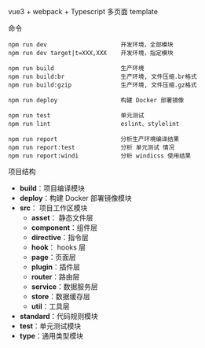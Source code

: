 vue3 + webpack + Typescript 多页面 template





命令
```
npm run dev                     开发环境，全部模块
npm run dev target|t=XXX,XXX    开发环境，指定模块

npm run build                   生产环境
npm run build:br                生产环境, 文件压缩.br格式
npm run build:gzip              生产环境, 文件压缩.gz格式

npm run deploy                  构建 Docker 部署镜像

npm run test                    单元测试
npm run lint                    eslint、stylelint

npm run report                  分析生产环境编译结果
npm run report:test             分析 单元测试 情况
npm run report:windi            分析 windicss 使用结果

```

项目结构
* **build**：项目编译模块
* **deploy**：构建 Docker 部署镜像模块
* **src**： 项目工作区模块
  * **asset**： 静态文件层
  * **component**：组件层
  * **directive**：指令层
  * **hook**： hooks 层
  * **page**：页面层
  * **plugin**：插件层
  * **router**：路由层
  * **service**：数据服务层
  * **store**：数据缓存层
  * **util**：工具层
* **standard**：代码规则模块
* **test**：单元测试模块
* **type**：通用类型模块